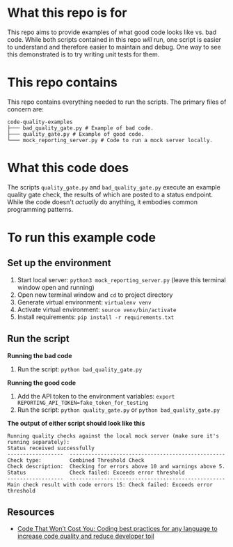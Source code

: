 # What this repo is for

This repo aims to provide examples of what good code looks like vs. bad code. While both scripts contained in this repo _will_ run, one script is easier to understand and therefore easier to maintain and debug. One way to see this demonstrated is to try writing unit tests for them.

# This repo contains
This repo contains everything needed to run the scripts. The primary files of concern are:
```
code-quality-examples
├─── bad_quality_gate.py # Example of bad code.
├─── quality_gate.py # Example of good code.
└─── mock_reporting_server.py # Code to run a mock server locally.
```

# What this code does

The scripts `quality_gate.py` and `bad_quality_gate.py` execute an example quality gate check, the results of which are posted to a status endpoint. While the code doesn't _actually_ do anything, it embodies common programming patterns. 

# To run this example code

## Set up the environment

1. Start local server: `python3 mock_reporting_server.py` (leave this terminal window open and running)
2. Open new terminal window and `cd` to project directory
3. Generate virtual environment: `virtualenv venv`
4. Activate virtual environment: `source venv/bin/activate`
5. Install requirements: `pip install -r requirements.txt`

## Run the script

**Running the bad code**
1. Run the script: `python bad_quality_gate.py`

**Running the good code**
1. Add the API token to the environment variables: `export REPORTING_API_TOKEN=fake_token_for_testing`
1. Run the script: `python quality_gate.py` or `python bad_quality_gate.py`

**The output of either script should look like this**
```
Running quality checks against the local mock server (make sure it's running separately):
Status received successfully
------------------  --------------------------------------------------
Check type:         Combined Threshold Check
Check description:  Checking for errors above 10 and warnings above 5.
Status              Check failed: Exceeds error threshold
------------------  --------------------------------------------------
Main check result with code errors 15: Check failed: Exceeds error threshold
```

## Resources
* [Code That Won’t Cost You: Coding best practices for any language to increase code quality and reduce developer toil](https://utm.guru/uinNe)